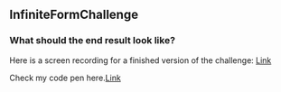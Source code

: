 ## InfiniteFormChallenge

### What should the end result look like?
Here is a screen recording for a finished version of the challenge:
[Link](http://https://www.youtube.com/watch?v=Kc2MUbcpH0c&feature=youtu.be)	

Check my code pen here.[Link](http://codepen.io/vampire/pen/gmzXoJ)

